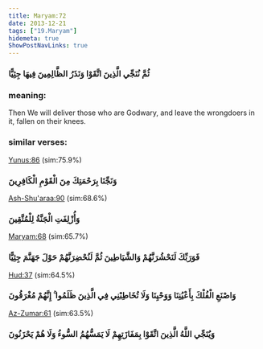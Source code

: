 ```yaml
---
title: Maryam:72
date: 2013-12-21
tags: ["19.Maryam"]
hidemeta: true 
ShowPostNavLinks: true 
---
```

### ثُمَّ نُنَجِّي الَّذِينَ اتَّقَوْا وَنَذَرُ الظَّالِمِينَ فِيهَا جِثِيًّا
### meaning: 
Then We will deliver those who are Godwary, and leave the wrongdoers in it, fallen on their knees.
### similar verses: 

[Yunus:86](/10/86) (sim:75.9%)

### وَنَجِّنَا بِرَحْمَتِكَ مِنَ الْقَوْمِ الْكَافِرِينَ

[Ash-Shu'araa:90](/26/90) (sim:68.6%)

### وَأُزْلِفَتِ الْجَنَّةُ لِلْمُتَّقِينَ

[Maryam:68](/19/68) (sim:65.7%)

### فَوَرَبِّكَ لَنَحْشُرَنَّهُمْ وَالشَّيَاطِينَ ثُمَّ لَنُحْضِرَنَّهُمْ حَوْلَ جَهَنَّمَ جِثِيًّا

[Hud:37](/11/37) (sim:64.5%)

### وَاصْنَعِ الْفُلْكَ بِأَعْيُنِنَا وَوَحْيِنَا وَلَا تُخَاطِبْنِي فِي الَّذِينَ ظَلَمُوا ۚ إِنَّهُمْ مُغْرَقُونَ

[Az-Zumar:61](/39/61) (sim:63.5%)

### وَيُنَجِّي اللَّهُ الَّذِينَ اتَّقَوْا بِمَفَازَتِهِمْ لَا يَمَسُّهُمُ السُّوءُ وَلَا هُمْ يَحْزَنُونَ
